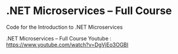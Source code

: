 # .NET Microservices – Full Course
Code for the Introduction to .NET Microservices

.NET Microservices – Full Course
Youtube : https://www.youtube.com/watch?v=DgVjEo3OGBI
